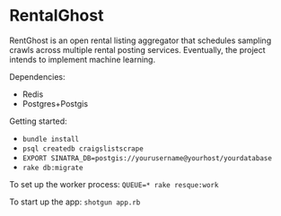 # RentalGhost

RentGhost is an open rental listing aggregator that schedules sampling crawls across multiple rental posting services. Eventually, the project intends to implement machine learning. 

Dependencies:
- Redis
- Postgres+Postgis

Getting started:
 - `bundle install`
 - `psql createdb craigslistscrape`
 - `EXPORT SINATRA_DB=postgis://yourusername@yourhost/yourdatabase`
 - `rake db:migrate`

To set up the worker process:
`QUEUE=* rake resque:work`

To start up the app:
`shotgun app.rb`
